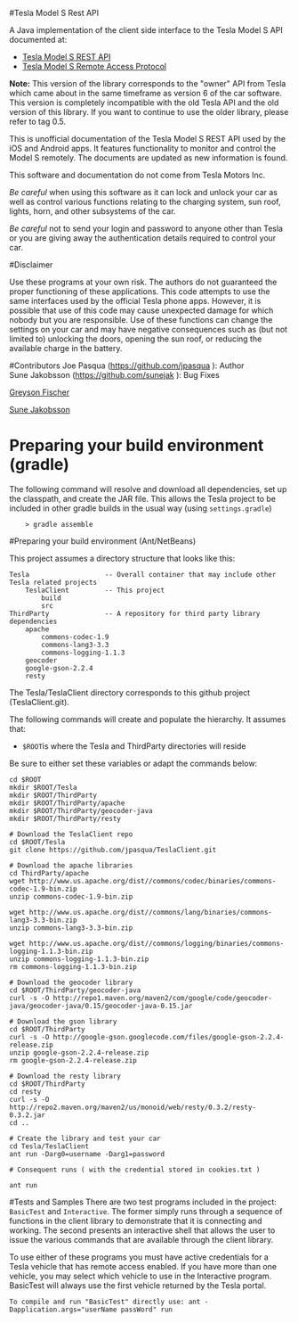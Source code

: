 #Tesla Model S Rest API

A Java implementation of the client side interface to the Tesla Model S API documented at:

+	[Tesla Model S REST API](http://docs.timdorr.apiary.io/)
+	[Tesla Model S Remote Access Protocol](http://tinyurl.com/mnjyhbb)

**Note:** This version of the library corresponds to the "owner" API from Tesla which came about in the same timeframe as version 6 of the car software. This version is completely incompatible with the old Tesla API and the old version of this library. If you want to continue to use the older library, please refer to tag 0.5.

This is unofficial documentation of the Tesla Model S REST API used by the iOS and Android apps. It features functionality to monitor and control the Model S remotely. The documents are updated as new information is found.

This software and documentation do not come from Tesla Motors Inc.

*Be careful* when using this software as it can lock and unlock your car as well as control various functions relating to the charging system, sun roof, lights, horn, and other subsystems of the car.

*Be careful* not to send your login and password to anyone other than Tesla or you are giving away the authentication details required to control your car.

#Disclaimer

Use these programs at your own risk. The authors do not guaranteed the proper functioning of these applications. This code attempts to use the same interfaces used by the official Tesla phone apps. However, it is possible that use of this code may cause unexpected damage for which nobody but you are responsible. Use of these functions can change the settings on your car and may have negative consequences such as (but not limited to) unlocking the doors, opening the sun roof, or reducing the available charge in the battery.

#Contributors
Joe Pasqua (https://github.com/jpasqua ): Author  
Sune Jakobsson (https://github.com/sunejak ): Bug Fixes

[Greyson Fischer](https://github.com/greyson)

[Sune Jakobsson](https://github.com/greyson)

# Preparing your build environment (gradle)

The following command will resolve and download all dependencies, set
up the classpath, and create the JAR file.  This allows the Tesla
project to be included in other gradle builds in the usual way (using
`settings.gradle`)

        > gradle assemble

#Preparing your build environment (Ant/NetBeans)

This project assumes a directory structure that looks like this:

	Tesla					-- Overall container that may include other Tesla related projects
		TeslaClient			-- This project
			build
			src
	ThirdParty				-- A repository for third party library dependencies
		apache
			commons-codec-1.9
			commons-lang3-3.3
			commons-logging-1.1.3
		geocoder
		google-gson-2.2.4
		resty

The Tesla/TeslaClient directory corresponds to this github project (TeslaClient.git). 

The following commands will create and populate the hierarchy. It assumes that:

+ <code>$ROOT</code>is where the Tesla and ThirdParty directories will reside

Be sure to either set these variables or adapt the commands below:

	cd $ROOT
	mkdir $ROOT/Tesla
    mkdir $ROOT/ThirdParty
    mkdir $ROOT/ThirdParty/apache
    mkdir $ROOT/ThirdParty/geocoder-java
    mkdir $ROOT/ThirdParty/resty

    # Download the TeslaClient repo
    cd $ROOT/Tesla
    git clone https://github.com/jpasqua/TeslaClient.git

	# Download the apache libraries
	cd ThirdParty/apache
	wget http://www.us.apache.org/dist//commons/codec/binaries/commons-codec-1.9-bin.zip
	unzip commons-codec-1.9-bin.zip

	wget http://www.us.apache.org/dist//commons/lang/binaries/commons-lang3-3.3-bin.zip
	unzip commons-lang3-3.3-bin.zip

	wget http://www.us.apache.org/dist//commons/logging/binaries/commons-logging-1.1.3-bin.zip
	unzip commons-logging-1.1.3-bin.zip
	rm commons-logging-1.1.3-bin.zip

	# Download the geocoder library
	cd $ROOT/ThirdParty/geocoder-java
	curl -s -O http://repo1.maven.org/maven2/com/google/code/geocoder-java/geocoder-java/0.15/geocoder-java-0.15.jar

	# Download the gson library
	cd $ROOT/ThirdParty
	curl -s -O http://google-gson.googlecode.com/files/google-gson-2.2.4-release.zip
	unzip google-gson-2.2.4-release.zip
	rm google-gson-2.2.4-release.zip

	# Download the resty library
    cd $ROOT/ThirdParty
	cd resty
	curl -s -O http://repo2.maven.org/maven2/us/monoid/web/resty/0.3.2/resty-0.3.2.jar
	cd ..

	# Create the library and test your car
	cd Tesla/TeslaClient
	ant run -Darg0=username -Darg1=password

	# Consequent runs ( with the credential stored in cookies.txt )

	ant run

#Tests and Samples
There are two test programs included in the project: <code>BasicTest</code> and <code>Interactive</code>. The former simply runs through a sequence of functions in the client library to demonstrate that it is connecting and working. The second presents an interactive shell that allows the user to issue the various commands that are available through the client library.

To use either of these programs you must have active credentials for a Tesla vehicle that has remote access enabled. If you have more than one vehicle, you may select which vehicle to use in the Interactive program. BasicTest will always use the first vehicle returned by the Tesla portal.

    To compile and run "BasicTest" directly use: ant -Dapplication.args="userName passWord" run
